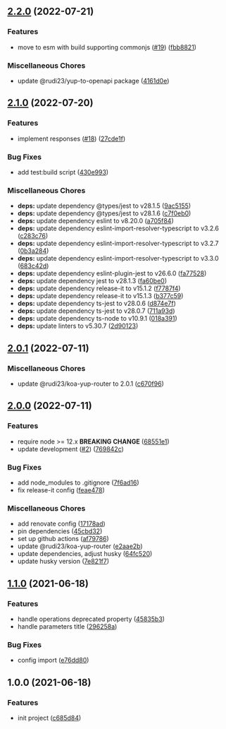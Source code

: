 ## [2.2.0](https://github.com/rudi23/koa-yup-router-docs/compare/v2.1.0...v2.2.0) (2022-07-21)

### Features

-   move to esm with build supporting commonjs ([#19](https://github.com/rudi23/koa-yup-router-docs/issues/19)) ([fbb8821](https://github.com/rudi23/koa-yup-router-docs/commit/fbb88212c864933c218736747ba435037e03a2af))

### Miscellaneous Chores

-   update @rudi23/yup-to-openapi package ([4161d0e](https://github.com/rudi23/koa-yup-router-docs/commit/4161d0ed16031b24bcaf6fea963085011a964c33))

## [2.1.0](https://github.com/rudi23/koa-yup-router-docs/compare/v2.0.1...v2.1.0) (2022-07-20)

### Features

-   implement responses ([#18](https://github.com/rudi23/koa-yup-router-docs/issues/18)) ([27cde1f](https://github.com/rudi23/koa-yup-router-docs/commit/27cde1f8f88d86e0bdf869db38487bc76493091a))

### Bug Fixes

-   add test:build script ([430e993](https://github.com/rudi23/koa-yup-router-docs/commit/430e993e29c5e443d713b21a51800ada940e76b6))

### Miscellaneous Chores

-   **deps:** update dependency @types/jest to v28.1.5 ([9ac5155](https://github.com/rudi23/koa-yup-router-docs/commit/9ac51552020621230a22a68444b5141d85b25ba9))
-   **deps:** update dependency @types/jest to v28.1.6 ([c7f0eb0](https://github.com/rudi23/koa-yup-router-docs/commit/c7f0eb002c7397eafcc8468620aad1904ce3a4b1))
-   **deps:** update dependency eslint to v8.20.0 ([a705f84](https://github.com/rudi23/koa-yup-router-docs/commit/a705f848a398e5e48191d2d0bfa4860c378826a0))
-   **deps:** update dependency eslint-import-resolver-typescript to v3.2.6 ([c283c76](https://github.com/rudi23/koa-yup-router-docs/commit/c283c763d6ef2721cc54e93de4b1b4b66cd0ff93))
-   **deps:** update dependency eslint-import-resolver-typescript to v3.2.7 ([0b3a284](https://github.com/rudi23/koa-yup-router-docs/commit/0b3a284a382987864c54a55ba1c20c5e748eb823))
-   **deps:** update dependency eslint-import-resolver-typescript to v3.3.0 ([683c42d](https://github.com/rudi23/koa-yup-router-docs/commit/683c42d8045830e3e7b6e6e2ae65e995d5078ba3))
-   **deps:** update dependency eslint-plugin-jest to v26.6.0 ([fa77528](https://github.com/rudi23/koa-yup-router-docs/commit/fa775282776be19237af61f9ee3966ac9ba3bceb))
-   **deps:** update dependency jest to v28.1.3 ([fa60be0](https://github.com/rudi23/koa-yup-router-docs/commit/fa60be0173d37a121321b90eee1509ac72089368))
-   **deps:** update dependency release-it to v15.1.2 ([f7787f4](https://github.com/rudi23/koa-yup-router-docs/commit/f7787f404e7c36542b3b47acbb45b11ed7a01b0f))
-   **deps:** update dependency release-it to v15.1.3 ([b377c59](https://github.com/rudi23/koa-yup-router-docs/commit/b377c5950a115eaf12a93484413525f37411224e))
-   **deps:** update dependency ts-jest to v28.0.6 ([d874e7f](https://github.com/rudi23/koa-yup-router-docs/commit/d874e7f8ba9bd5c4a4857f309cf6a96921aa26f0))
-   **deps:** update dependency ts-jest to v28.0.7 ([711a93d](https://github.com/rudi23/koa-yup-router-docs/commit/711a93d1bd1d2722d4e7bd2bc993e1bb456c421b))
-   **deps:** update dependency ts-node to v10.9.1 ([018a391](https://github.com/rudi23/koa-yup-router-docs/commit/018a391192c9f86ca08a6f861aab8c59628e57ba))
-   **deps:** update linters to v5.30.7 ([2d90123](https://github.com/rudi23/koa-yup-router-docs/commit/2d90123a040b93af7758e2a8947aea09d0f173eb))

## [2.0.1](https://github.com/rudi23/koa-yup-router-docs/compare/v2.0.0...v2.0.1) (2022-07-11)

### Miscellaneous Chores

-   update @rudi23/koa-yup-router to 2.0.1 ([c670f96](https://github.com/rudi23/koa-yup-router-docs/commit/c670f96d7bdf825be7da859e6d4a4eede6409412))

## [2.0.0](https://github.com/rudi23/koa-yup-router-docs/compare/v1.1.0...v2.0.0) (2022-07-11)

### Features

-   require node >= 12.x **BREAKING CHANGE** ([68551e1](https://github.com/rudi23/koa-yup-router-docs/commit/68551e1f2f677ffd58627db5372a9c81ce9252d6))
-   update development ([#2](https://github.com/rudi23/koa-yup-router-docs/issues/2)) ([769842c](https://github.com/rudi23/koa-yup-router-docs/commit/769842c2adf6c761165bb3932878bef281553312))

### Bug Fixes

-   add node_modules to .gitignore ([7f6ad16](https://github.com/rudi23/koa-yup-router-docs/commit/7f6ad160433e898004c1f715d5f4aa5dbb57347f))
-   fix release-it config ([feae478](https://github.com/rudi23/koa-yup-router-docs/commit/feae478efdad4e7007cf580ca7edeb42dfd9c003))

### Miscellaneous Chores

-   add renovate config ([17178ad](https://github.com/rudi23/koa-yup-router-docs/commit/17178adfcb2c3d09856fab1d393ddeb733dba7cb))
-   pin dependencies ([45cbd32](https://github.com/rudi23/koa-yup-router-docs/commit/45cbd32e91b014282d9a79fe07167079225391e0))
-   set up github actions ([af79786](https://github.com/rudi23/koa-yup-router-docs/commit/af797866446e274d216a2fd6c292f855d8868834))
-   update @rudi23/koa-yup-router ([e2aae2b](https://github.com/rudi23/koa-yup-router-docs/commit/e2aae2b73ee6e6b39bf1629c4b0dd45f32e389d9))
-   update dependencies, adjust husky ([64fc520](https://github.com/rudi23/koa-yup-router-docs/commit/64fc5204d4815a0602d5b305575dfb340f99edfc))
-   update husky version ([7e821f7](https://github.com/rudi23/koa-yup-router-docs/commit/7e821f7baf3eef8d2097d7686be46e206323b173))

## [1.1.0](https://github.com/rudi23/koa-yup-router-docs/compare/v1.0.0...v1.1.0) (2021-06-18)

### Features

-   handle operations deprecated property ([45835b3](https://github.com/rudi23/koa-yup-router-docs/commit/45835b3fa2acb27a7410079c4433bf520fa618a2))
-   handle parameters title ([296258a](https://github.com/rudi23/koa-yup-router-docs/commit/296258a922a0b7fd2776041a85ec6f369b222290))

### Bug Fixes

-   config import ([e76dd80](https://github.com/rudi23/koa-yup-router-docs/commit/e76dd80feb9d2ba9faa4421d300a9ea4deb70ef3))

## 1.0.0 (2021-06-18)

### Features

-   init project ([c685d84](https://github.com/rudi23/koa-yup-router-docs/commit/c685d84d1ba63a67c4cd342b203b29a680b0a502))
